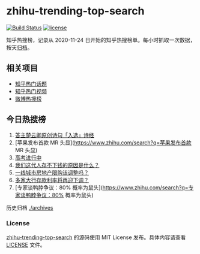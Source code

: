 # zhihu-trending-top-search

[![Build Status](https://github.com/justjavac/zhihu-trending-top-search/workflows/ci/badge.svg?branch=main)](https://github.com/justjavac/zhihu-trending-top-search/actions)
[![license](https://img.shields.io/github/license/justjavac/zhihu-trending-top-search)](https://github.com/justjavac/zhihu-trending-top-search/blob/main/LICENSE)

知乎热搜榜，记录从 2020-11-24
日开始的知乎热搜榜单。每小时抓取一次数据，按天[归档](./archives)。

## 相关项目

- [知乎热门话题](https://github.com/justjavac/zhihu-trending-hot-questions)
- [知乎热门视频](https://github.com/justjavac/zhihu-trending-hot-video)
- [微博热搜榜](https://github.com/justjavac/weibo-trending-hot-search)

## 今日热搜榜

<!-- BEGIN -->
<!-- 最后更新时间 Wed Jun 07 2023 01:02:41 GMT+0800 (China Standard Time) -->

1. [答主楚云卿原创诗句「入选」诗经](https://www.zhihu.com/search?q=答主楚云卿原创诗句「入选」诗经)
1. [苹果发布首款 MR 头显](https://www.zhihu.com/search?q=苹果发布首款 MR 头显)
1. [高考进行中](https://www.zhihu.com/search?q=高考进行中)
1. [我们这代人存不下钱的原因是什么？](https://www.zhihu.com/search?q=我们这代人存不下钱的原因是什么？)
1. [一线城市房地产限购该调整吗？](https://www.zhihu.com/search?q=一线城市房地产限购该调整吗？)
1. [多家大行存款利率将再迎下调？](https://www.zhihu.com/search?q=多家大行存款利率将再迎下调？)
1. [专家谈鸭脖争议：80%
   概率为鼠头](https://www.zhihu.com/search?q=专家谈鸭脖争议：80% 概率为鼠头)

<!-- END -->

历史归档 [./archives](./archives)

### License

[zhihu-trending-top-search](https://github.com/justjavac/zhihu-trending-top-search)
的源码使用 MIT License 发布。具体内容请查看 [LICENSE](./LICENSE) 文件。
